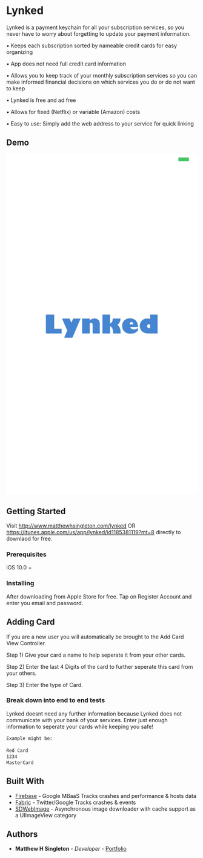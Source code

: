 # Lynked

Lynked is a payment keychain for all your subscription services, so you never have to worry about forgetting to update your payment information.


• Keeps each subscription sorted by nameable credit cards for easy organizing

• App does not need full credit card information

• Allows you to keep track of your monthly subscription services so you can make informed financial decisions on which services you do or do not want to keep

• Lynked is free and ad free

• Allows for fixed (Netflix) or variable (Amazon) costs

• Easy to use: Simply add the web address to your service for quick linking


## Demo

![Lynked Walkthrough](https://github.com/mattmega4/Lynked/blob/VersionTwo/Lynked.gif "Lynked Walkthrough")



## Getting Started

Visit http://www.matthewhsingleton.com/lynked OR https://itunes.apple.com/us/app/lynked/id1185381119?mt=8 directly to downlaod for free.

### Prerequisites

iOS 10.0 +

### Installing

After downloading from Apple Store for free. Tap on Register Account and enter you email and password.


## Adding Card

If you are a new user you will automatically be brought to the Add Card View Controller. 

Step 1) Give your card a name to help seperate it from your other cards.

Step 2) Enter the last 4 Digits of the card to further seperate this card from your others.

Step 3) Enter the type of Card.

### Break down into end to end tests

Lynked doesnt need any further information because Lynked does not communicate with your bank of your services. Enter just enough information to seperate your cards while keeping you safe!

```
Example might be: 

Red Card
1234
MasterCard
```





## Built With

* [Firebase](https://firebase.google.com) - Google MBaaS Tracks crashes and performance & hosts data
* [Fabric](https://fabric.io) - Twitter/Google Tracks crashes & events 
* [SDWebImage](https://github.com/rs/SDWebImage) - Asynchronous image downloader with cache support as a UIImageView category


## Authors

* **Matthew H Singleton** - *Developer* - [Portfolio](www.matthewhsingleton.com)


